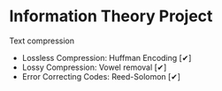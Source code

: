 # Information Theory Project
Text compression
* Lossless Compression: Huffman Encoding [✔]
* Lossy Compression: Vowel removal [✔]
* Error Correcting Codes: Reed-Solomon [✔]
